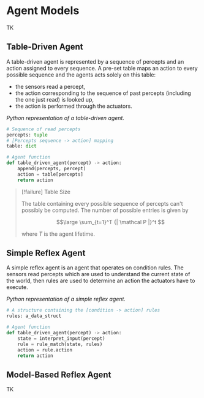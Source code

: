 # Agent Models

TK

## Table-Driven Agent

A table-driven agent is represented by a sequence of percepts and an action assigned to every sequence. A pre-set table maps an action to every possible sequence and the agents acts solely on this table:

- the sensors read a percept,
- the action corresponding to the sequence of past percepts (including the one just read) is looked up,
- the action is performed through the actuators.

*Python representation of a table-driven agent.*

```python
# Sequence of read percepts
percepts: tuple
# [Percepts sequence -> action] mapping
table: dict

# Agent function
def table_driven_agent(percept) -> action:
	append(percepts, percept)
	action = table[percepts]
	return action
```

> [!failure] Table Size
> 
> The table containing every possible sequence of percepts can't possibly be computed. The number of possible entries is given by
> 
> $$\large
> 	\sum_{t=1}^T {| \mathcal P |}^t
> $$
> 
> where $T$ is the agent lifetime.

## Simple Reflex Agent

A simple reflex agent is an agent that operates on condition rules. The sensors read percepts which are used to understand the current state of the world, then rules are used to determine an action the actuators have to execute.

*Python representation of a simple reflex agent.*

```python
# A structure containing the [condition -> action] rules
rules: a_data_struct

# Agent function
def table_driven_agent(percept) -> action:
	state = interpret_input(percept)
	rule = rule_match(state, rules)
	action = rule.action
	return action
```

## Model-Based Reflex Agent

TK